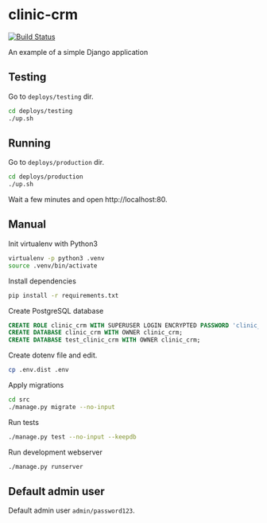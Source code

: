 # clinic-crm

[![Build Status](https://travis-ci.org/memclutter/clinic-crm.svg?branch=master)](https://travis-ci.org/memclutter/clinic-crm)

An example of a simple Django application

## Testing
Go to `deploys/testing` dir.

```sh
cd deploys/testing
./up.sh
```

## Running

Go to `deploys/production` dir.

```sh
cd deploys/production
./up.sh
```

Wait a few minutes and open http://localhost:80.

## Manual

Init virtualenv with Python3

```sh
virtualenv -p python3 .venv
source .venv/bin/activate
```

Install dependencies

```sh
pip install -r requirements.txt
```

Create PostgreSQL database 

```sql
CREATE ROLE clinic_crm WITH SUPERUSER LOGIN ENCRYPTED PASSWORD 'clinic_crm';
CREATE DATABASE clinic_crm WITH OWNER clinic_crm;
CREATE DATABASE test_clinic_crm WITH OWNER clinic_crm;
```

Create dotenv file and edit.

```sh
cp .env.dist .env
```

Apply migrations

```sh
cd src
./manage.py migrate --no-input
```

Run tests

```sh
./manage.py test --no-input --keepdb
```

Run development webserver

```sh
./manage.py runserver
```

## Default admin user

Default admin user `admin/password123`.
